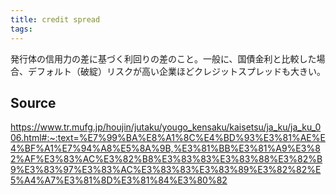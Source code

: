```yaml
---
title: credit spread
tags: 
---
```


発行体の信用力の差に基づく利回りの差のこと。一般に、国債金利と比較した場合、デフォルト（破綻）リスクが高い企業ほどクレジットスプレッドも大きい。

## Source
https://www.tr.mufg.jp/houjin/jutaku/yougo_kensaku/kaisetsu/ja_ku/ja_ku_006.html#:~:text=%E7%99%BA%E8%A1%8C%E4%BD%93%E3%81%AE%E4%BF%A1%E7%94%A8%E5%8A%9B,%E3%81%BB%E3%81%A9%E3%82%AF%E3%83%AC%E3%82%B8%E3%83%83%E3%83%88%E3%82%B9%E3%83%97%E3%83%AC%E3%83%83%E3%83%89%E3%82%82%E5%A4%A7%E3%81%8D%E3%81%84%E3%80%82